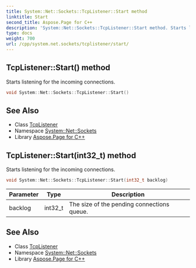```yaml
---
title: System::Net::Sockets::TcpListener::Start method
linktitle: Start
second_title: Aspose.Page for C++
description: 'System::Net::Sockets::TcpListener::Start method. Starts listening for the incoming connections in C++.'
type: docs
weight: 700
url: /cpp/system.net.sockets/tcplistener/start/
---
```

## TcpListener::Start() method


Starts listening for the incoming connections.

```cpp
void System::Net::Sockets::TcpListener::Start()
```

## See Also

* Class [TcpListener](../)
* Namespace [System::Net::Sockets](../../)
* Library [Aspose.Page for C++](../../../)
## TcpListener::Start(int32_t) method


Starts listening for the incoming connections.

```cpp
void System::Net::Sockets::TcpListener::Start(int32_t backlog)
```


| Parameter | Type | Description |
| --- | --- | --- |
| backlog | int32_t | The size of the pending connections queue. |

## See Also

* Class [TcpListener](../)
* Namespace [System::Net::Sockets](../../)
* Library [Aspose.Page for C++](../../../)
